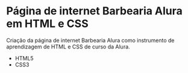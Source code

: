 # Página de internet Barbearia Alura em HTML e CSS
Criação da página de internet Barbearia Alura como instrumento de aprendizagem de HTML e CSS de curso da Alura.
- HTML5 
- CSS3
